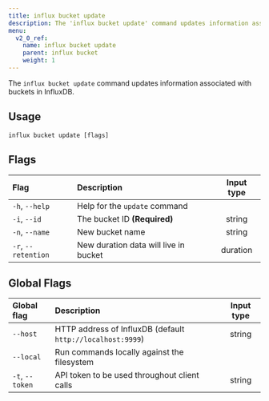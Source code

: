 ```yaml
---
title: influx bucket update
description: The 'influx bucket update' command updates information associated with buckets in InfluxDB.
menu:
  v2_0_ref:
    name: influx bucket update
    parent: influx bucket
    weight: 1
---
```


The `influx bucket update` command updates information associated with buckets in InfluxDB.

## Usage
```
influx bucket update [flags]
```

## Flags
| Flag                | Description                           | Input type  |
|:----                |:-----------                           |:----------: |
| `-h`, `--help`      | Help for the `update` command         |             |
| `-i`, `--id`        | The bucket ID **(Required)**          | string      |
| `-n`, `--name`      | New bucket name                       | string      |
| `-r`, `--retention` | New duration data will live in bucket | duration    |

## Global Flags
| Global flag     | Description                                                | Input type |
|:-----------     |:-----------                                                |:----------:|
| `--host`        | HTTP address of InfluxDB (default `http://localhost:9999`) | string     |
| `--local`       | Run commands locally against the filesystem                |            |
| `-t`, `--token` | API token to be used throughout client calls               | string     |
